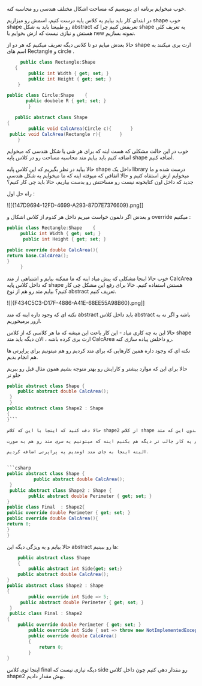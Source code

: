 خوب میخوایم برنامه ای بنویسیم که مساحت اشکال مختلف هندسی رو محاسبه کنه.

در ابتدای کار باید بیایم یه کلاس پایه درست کنیم، اسمش رو میزاریم shape خوب shape رو طبیعتا باید به شکل abstract تعریفش کنیم چرا که shape یه تعریف کلی هستش و نیازی نیست که ازش بخوایم با new نمونه بسازیم.

حالا بعدش میایم دو تا کلاس دیگه تعریف میکنیم که هر دو از shape ارث بری میکنند به اسم های Rectangle و circle .

```csharp
     public class Rectangle:Shape
   {
        public int Width { get; set; }
        public int Height { get; set; }
    }

public class Circle:Shape    {  
       public doubele R { get; set; }
        }

   public abstract class Shape
{
        public void CalcArea(Circle c){       }
 public void CalcArea(Rectangle r){       }
    }
```

خوب در این حالت مشکلی که هست اینه که برای هر شی یا شکل هندسی که میخوایم اضافه کنیم باید بیایم متد محاسبه مساحت رو در کلاس پایه shape اضافه کنیم.

حالا بیاید در نظر بگیریم که این کلاس پایه shape داخل یک library درست شده و ما میخوایم ازش استفاه کنیم و حالا اتفاقی که میوفته اینه که ما میخوایم یه شکل هندسی جدید که داخل اون کتابخونه نیست رو مساحتش رو بدست بیاریم، حالا باید چی کار کنیم؟

راه حل اول :

![[{147D9694-12FD-4699-A293-87D7E7376609}.png]]

و بعدش اگر دلمون خواست میریم داخل هر کدوم از کلاس اشکال و override میکنیم :

```csharp
public class Rectangle:Shape    {    
     public int Width { get; set; }   
      public int Height { get; set; }

public override double CalcArea(){
return base.CalcArea();
}
     }
```

خوب حالا اینجا مشکلی که پیش میاد اینه که ما ممکنه بیایم و اشتباهی از متد CalcArea که داخل کلاس پایه shape هستش استفاده کنیم. حالا برای رفع این مشکل چی کار کنیم؟ بیایم متد رو هم از نوع abstract تعریف کنیم.

![[{F434C5C3-D17F-4886-A41E-68EE55A98B60}.png]]

نکته ای که وجود داره اینه که متد abstract باید داخل کلاس abstract باشه و اگر نه به ارور برمیخوریم.

حالا این به چه کاری میاد - این کار باعث این میشه که ما هر کلاسی که از کلاس shape ارث بری کرده باشه ، الان دیگه باید متد CalcArea رو داخلش پیاده سازی کنه.

نکته ای که وجود داره همین کارهایی که برای متد کردیم رو هم میتونیم برای پراپرتی ها هم انجام بدیم.

حالا برای این که موارد بیشتر و کارایش رو بهتر متوجه بشیم همون مثال قبل رو ببریم جلو تر

```csharp
public abstract class Shape {       
    public abstract double CalcArea();  
 }
 }
public abstract class Shape2 : Shape
{
}```

حالا دقت کنید که اینجا با این که کلاس shape2 از کلاس shape ارث بری کرده ولی بدون این که متد CalcArea رو پیاده سازی کنیم اروری نداریم و دلیلش هم اینه که کلاس shape2 خودش از نوع abstract هستش.

خوب حالا اینجا میتونیم یه کار جالب تر دیگه هم بکنیم اینه که میتونیم یه سری متد رو هم به صورت abstract در shape2 بنویسیم و اینطوری کلاسی که از shape2 ارث بری میکنه هم باید متد های های abstract داخل shape رو پیدا سازی کنه و هم متد های abstract کلاس shape2 رو :

البته اینجا به جای متد اومدیم یه پراپرتی اضافه کردیم.


```csharp
public abstract class Shape {  
          public abstract double CalcArea();    
 }
 public abstract class Shape2 : Shape { 
        public abstract double Perimeter { get; set; }
}
public class Final  : Shape2{
public override double Perimeter { get; set; }
public override double CalcArea(){
return 0;
}
}
```

حالا بیایم و یه ویژگی دیگه این abstract ها رو ببینیم:

```csharp
    public abstract class Shape
    {
        public abstract int Side{get; set;}
    public abstract double CalcArea();
}
public abstract class Shape2 : Shape
{
        public override int Side => 5;
     public abstract double Perimeter { get; set; }
 }
 public class Final : Shape2
{
    public override double Perimeter { get; set; }
        public override int Side { set => throw new NotImplementedException(); }
        public override double CalcArea()
        {
            return 0;
        }
}
```

اینجا توی کلاس final دیگه نیازی نیست که side رو مقدار دهی کنیم چون داخل کلاس shape2 بهش مقدار دادیم.
